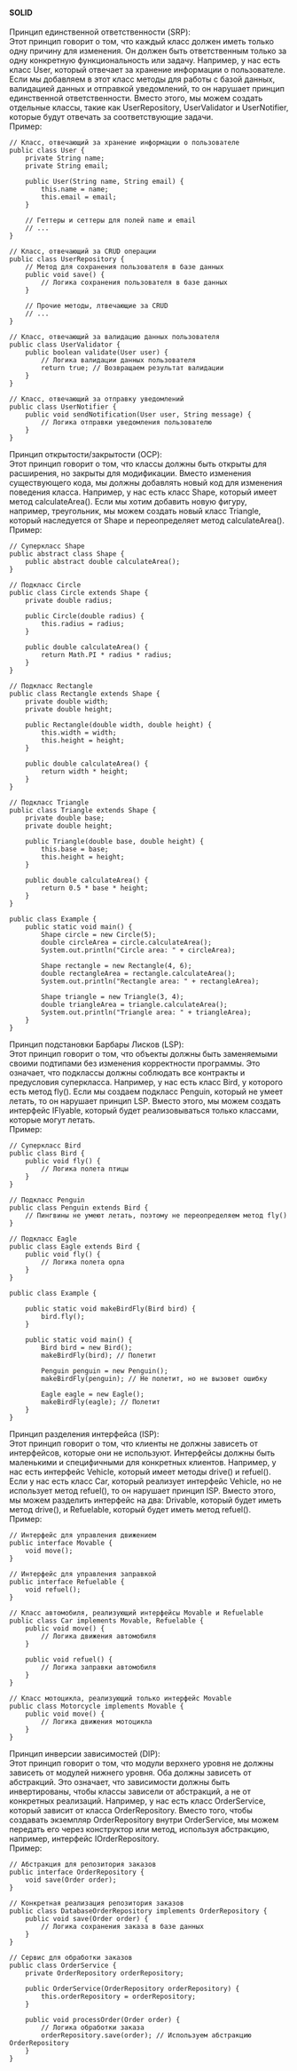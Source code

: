 #### SOLID
Принцип единственной ответственности (SRP):   
Этот принцип говорит о том, что каждый класс должен иметь только одну причину для изменения. Он должен быть ответственным только за одну конкретную функциональность или задачу. Например, у нас есть класс User, который отвечает за хранение информации о пользователе. Если мы добавляем в этот класс методы для работы с базой данных, валидацией данных и отправкой уведомлений, то он нарушает принцип единственной ответственности. Вместо этого, мы можем создать отдельные классы, такие как UserRepository, UserValidator и UserNotifier, которые будут отвечать за соответствующие задачи.   
Пример:
```
// Класс, отвечающий за хранение информации о пользователе
public class User {
    private String name;
    private String email;

    public User(String name, String email) {
        this.name = name;
        this.email = email;
    }

    // Геттеры и сеттеры для полей name и email
    // ...
}

// Класс, отвечающий за CRUD операции
public class UserRepository {
    // Метод для сохранения пользователя в базе данных
    public void save() {
        // Логика сохранения пользователя в базе данных
    }
    
    // Прочие методы, лтвечающие за CRUD
    // ...
}

// Класс, отвечающий за валидацию данных пользователя
public class UserValidator {
    public boolean validate(User user) {
        // Логика валидации данных пользователя
        return true; // Возвращаем результат валидации
    }
}

// Класс, отвечающий за отправку уведомлений
public class UserNotifier {
    public void sendNotification(User user, String message) {
        // Логика отправки уведомления пользователю
    }
}
```

Принцип открытости/закрытости (OCP):   
Этот принцип говорит о том, что классы должны быть открыты для расширения, но закрыты для модификации. Вместо изменения существующего кода, мы должны добавлять новый код для изменения поведения класса. Например, у нас есть класс Shape, который имеет метод calculateArea(). Если мы хотим добавить новую фигуру, например, треугольник, мы можем создать новый класс Triangle, который наследуется от Shape и переопределяет метод calculateArea().   
Пример:
```
// Суперкласс Shape
public abstract class Shape {
    public abstract double calculateArea();
}

// Подкласс Circle
public class Circle extends Shape {
    private double radius;

    public Circle(double radius) {
        this.radius = radius;
    }

    public double calculateArea() {
        return Math.PI * radius * radius;
    }
}

// Подкласс Rectangle
public class Rectangle extends Shape {
    private double width;
    private double height;

    public Rectangle(double width, double height) {
        this.width = width;
        this.height = height;
    }

    public double calculateArea() {
        return width * height;
    }
}

// Подкласс Triangle
public class Triangle extends Shape {
    private double base;
    private double height;

    public Triangle(double base, double height) {
        this.base = base;
        this.height = height;
    }

    public double calculateArea() {
        return 0.5 * base * height;
    }
}

public class Example {
    public static void main() {
        Shape circle = new Circle(5);
        double circleArea = circle.calculateArea();
        System.out.println("Circle area: " + circleArea);
        
        Shape rectangle = new Rectangle(4, 6);
        double rectangleArea = rectangle.calculateArea();
        System.out.println("Rectangle area: " + rectangleArea);
        
        Shape triangle = new Triangle(3, 4);
        double triangleArea = triangle.calculateArea();
        System.out.println("Triangle area: " + triangleArea);
    }
}
```

Принцип подстановки Барбары Лисков (LSP):   
Этот принцип говорит о том, что объекты должны быть заменяемыми своими подтипами без изменения корректности программы. Это означает, что подклассы должны соблюдать все контракты и предусловия суперкласса. Например, у нас есть класс Bird, у которого есть метод fly(). Если мы создаем подкласс Penguin, который не умеет летать, то он нарушает принцип LSP. Вместо этого, мы можем создать интерфейс IFlyable, который будет реализовываться только классами, которые могут летать.   
Пример:
```
// Суперкласс Bird
public class Bird {
    public void fly() {
        // Логика полета птицы
    }
}

// Подкласс Penguin
public class Penguin extends Bird {
    // Пингвины не умеют летать, поэтому не переопределяем метод fly()
}

// Подкласс Eagle
public class Eagle extends Bird {
    public void fly() {
        // Логика полета орла
    }
}

public class Example {

    public static void makeBirdFly(Bird bird) {
        bird.fly();
    }
    
    public static void main() {
        Bird bird = new Bird();
        makeBirdFly(bird); // Полетит
    
        Penguin penguin = new Penguin();
        makeBirdFly(penguin); // Не полетит, но не вызовет ошибку
        
        Eagle eagle = new Eagle();
        makeBirdFly(eagle); // Полетит
    }
}
```

Принцип разделения интерфейса (ISP):   
Этот принцип говорит о том, что клиенты не должны зависеть от интерфейсов, которые они не используют. Интерфейсы должны быть маленькими и специфичными для конкретных клиентов. Например, у нас есть интерфейс Vehicle, который имеет методы drive() и refuel(). Если у нас есть класс Car, который реализует интерфейс Vehicle, но не использует метод refuel(), то он нарушает принцип ISP. Вместо этого, мы можем разделить интерфейс на два: Drivable, который будет иметь метод drive(), и Refuelable, который будет иметь метод refuel().   
Пример:
```
// Интерфейс для управления движением
public interface Movable {
    void move();
}

// Интерфейс для управления заправкой
public interface Refuelable {
    void refuel();
}

// Класс автомобиля, реализующий интерфейсы Movable и Refuelable
public class Car implements Movable, Refuelable {
    public void move() {
        // Логика движения автомобиля
    }

    public void refuel() {
        // Логика заправки автомобиля
    }
}

// Класс мотоцикла, реализующий только интерфейс Movable
public class Motorcycle implements Movable {
    public void move() {
        // Логика движения мотоцикла
    }
}
```

Принцип инверсии зависимостей (DIP):   
Этот принцип говорит о том, что модули верхнего уровня не должны зависеть от модулей нижнего уровня. Оба должны зависеть от абстракций. Это означает, что зависимости должны быть инвертированы, чтобы классы зависели от абстракций, а не от конкретных реализаций. Например, у нас есть класс OrderService, который зависит от класса OrderRepository. Вместо того, чтобы создавать экземпляр OrderRepository внутри OrderService, мы можем передать его через конструктор или метод, используя абстракцию, например, интерфейс IOrderRepository.   
Пример:
```
// Абстракция для репозитория заказов
public interface OrderRepository {
    void save(Order order);
}

// Конкретная реализация репозитория заказов
public class DatabaseOrderRepository implements OrderRepository {
    public void save(Order order) {
        // Логика сохранения заказа в базе данных
    }
}

// Сервис для обработки заказов
public class OrderService {
    private OrderRepository orderRepository;

    public OrderService(OrderRepository orderRepository) {
        this.orderRepository = orderRepository;
    }

    public void processOrder(Order order) {
        // Логика обработки заказа
        orderRepository.save(order); // Используем абстракцию OrderRepository
    }
}
```